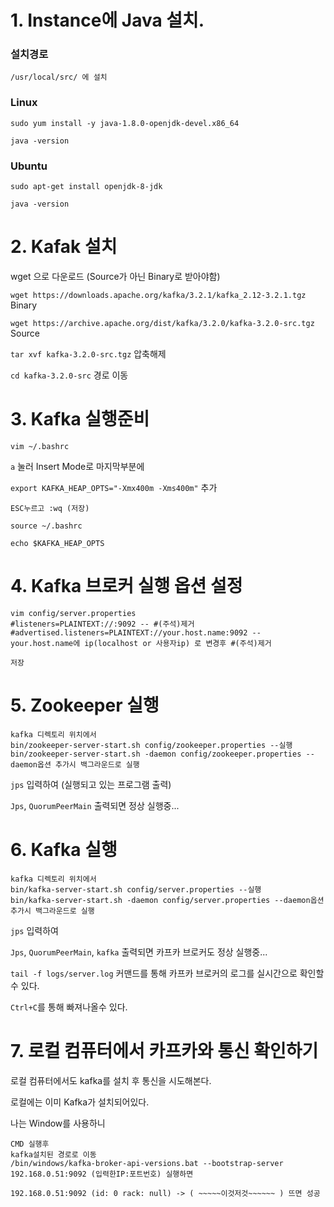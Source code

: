 # 1. Instance에 Java 설치.

### 설치경로

`/usr/local/src/ 에 설치`


### Linux

`sudo yum install -y java-1.8.0-openjdk-devel.x86_64`

`java -version`


### Ubuntu

`sudo apt-get install openjdk-8-jdk`

`java -version`


# 2. Kafak 설치

wget 으로 다운로드 (Source가 아닌 Binary로 받아야함)

`wget https://downloads.apache.org/kafka/3.2.1/kafka_2.12-3.2.1.tgz` Binary

`wget https://archive.apache.org/dist/kafka/3.2.0/kafka-3.2.0-src.tgz` Source

`tar xvf kafka-3.2.0-src.tgz` 압축해제

`cd kafka-3.2.0-src` 경로 이동

# 3. Kafka 실행준비

`vim ~/.bashrc`

`a` 눌러 Insert Mode로 마지막부분에

`export KAFKA_HEAP_OPTS="-Xmx400m -Xms400m"` 추가

`ESC누르고 :wq (저장)`

`source ~/.bashrc`

`echo $KAFKA_HEAP_OPTS`

# 4. Kafka 브로커 실행 옵션 설정
```
vim config/server.properties
#listeners=PLAINTEXT://:9092 -- #(주석)제거
#advertised.listeners=PLAINTEXT://your.host.name:9092 -- your.host.name에 ip(localhost or 사용자ip) 로 변경후 #(주석)제거

저장
```

# 5. Zookeeper 실행

```
kafka 디렉토리 위치에서
bin/zookeeper-server-start.sh config/zookeeper.properties --실행
bin/zookeeper-server-start.sh -daemon config/zookeeper.properties --daemon옵션 추가시 백그라운드로 실행
```

`jps` 입력하여 (실행되고 있는 프로그램 출력)

`Jps`, `QuorumPeerMain` 출력되면 정상 실행중...

# 6. Kafka 실행

```
kafka 디렉토리 위치에서
bin/kafka-server-start.sh config/server.properties --실행
bin/kafka-server-start.sh -daemon config/server.properties --daemon옵션 추가시 백그라운드로 실행
```

`jps` 입력하여

`Jps`, `QuorumPeerMain`, `kafka` 출력되면 카프카 브로커도 정상 실행중...


`tail -f logs/server.log` 커맨드를 통해 카프카 브로커의 로그를 실시간으로 확인할 수 있다.

`Ctrl+C`를 통해 빠져나올수 있다.


# 7. 로컬 컴퓨터에서 카프카와 통신 확인하기

로컬 컴퓨터에서도 kafka를 설치 후 통신을 시도해본다.

로컬에는 이미 Kafka가 설치되어있다.

나는 Window를 사용하니 
```
CMD 실행후
kafka설치된 경로로 이동
/bin/windows/kafka-broker-api-versions.bat --bootstrap-server 192.168.0.51:9092 (입력한IP:포트번호) 실행하면

192.168.0.51:9092 (id: 0 rack: null) -> ( ~~~~~이것저것~~~~~~ ) 뜨면 성공
```
